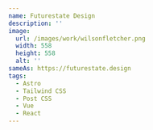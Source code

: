 ```yaml
---
name: Futurestate Design
description: ''
image:
  url: /images/work/wilsonfletcher.png
  width: 558
  height: 558
  alt: ''
sameAs: https://futurestate.design
tags:
  - Astro
  - Tailwind CSS
  - Post CSS
  - Vue
  - React
---
```

